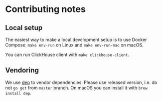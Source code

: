 # Contributing notes

## Local setup

The easiest way to make a local development setup is to use Docker Compose: `make env-run` on Linux
and `make env-run-mac` on macOS.

You can run ClickHouse client with `make clickhouse-client`.


## Vendoring

We use [dep](https://github.com/golang/dep) to vendor dependencies. Please use released version, i.e. do not `go get`
from `master` branch. On macOS you can install it with `brew install dep`.
